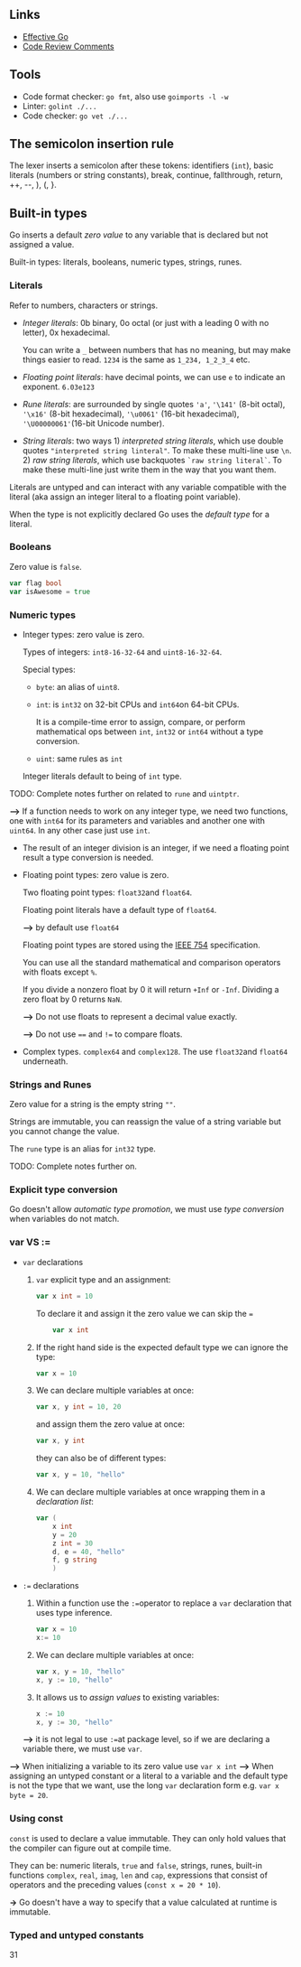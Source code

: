 
## Links

* [Effective Go](https://go.dev/doc/effective_go)
* [Code Review Comments](https://github.com/golang/go/wiki/CodeReviewComments)

## Tools

* Code format checker: ``go fmt``, also use ``goimports -l -w``
* Linter: ``golint ./...``
* Code checker: ``go vet ./...``

## The semicolon insertion rule

The lexer inserts a semicolon after these tokens: identifiers (``int``), basic
literals (numbers or string constants), break, continue, fallthrough, return,
++, --, ), (, }.

## Built-in types

Go inserts a default *zero value* to any variable that is declared but not
assigned a value.

Built-in types: literals, booleans, numeric types, strings, runes.

### Literals

Refer to numbers, characters or strings.

* *Integer literals*: 0b binary, 0o octal (or just with a leading 0 with no
  letter), 0x hexadecimal.
  
  You can write a ``_`` between numbers that has no meaning, but may make
  things easier to read. ``1234`` is the same as ``1_234, 1_2_3_4`` etc.

* *Floating point literals*: have decimal points, we can use ``e`` to indicate an
  exponent. ``6.03e123``

* *Rune literals*: are surrounded by single quotes ``'a'``, ``'\141'`` (8-bit
  octal), ``'\x16'`` (8-bit hexadecimal), ``'\u0061'`` (16-bit hexadecimal),
  ``'\U00000061'``(16-bit Unicode number).

* *String literals*: two ways 1) *interpreted string literals*, which use double
  quotes ``"interpreted string linteral"``. To make these multi-line use
  ``\n``. 2) *raw string literals*, which use backquotes `` `raw string literal`
  ``. To make these multi-line just write them in the way that you want them.


Literals are untyped and can interact with any variable compatible with the
literal (aka assign an integer literal to a floating point variable).

When the type is not explicitly declared Go uses the *default type* for a
literal.

### Booleans

Zero value is ``false``.

```go
var flag bool
var isAwesome = true
```

### Numeric types

* Integer types: zero value is zero.

  Types of integers: ``int8-16-32-64`` and ``uint8-16-32-64``.
  
  Special types:
  
  * ``byte``: an alias of ``uint8``. 
  * ``int``: is ``int32`` on 32-bit CPUs and ``int64``on 64-bit CPUs.
  
      It is a compile-time error to assign, compare, or perform mathematical ops
      between ``int``, ``int32`` or ``int64`` without a type conversion.
  * ``uint``: same rules as ``int``
  
  Integer literals default to being of ``int`` type.
  
 TODO: Complete notes further on related to ``rune`` and ``uintptr``.
  
  **-->** If a function needs to work on any integer type, we need two
  functions, one with ``int64`` for its parameters and variables and another
  one with ``uint64``. In any other case just use ``int``.
  
  * The result of an integer division is an integer, if we need a floating
  point result a type conversion is needed. 

* Floating point types: zero value is zero.

  Two floating point types: ``float32``and ``float64``.
  
  Floating point literals have a default type of ``float64``.
  
  **-->** by default use ``float64``
  
  Floating point types are stored using the [IEEE
  754](https://en.wikipedia.org/wiki/IEEE_754) specification.
  
  You can use all the standard mathematical and comparison operators with
  floats except ``%``.
  
  If you divide a nonzero float by 0 it will return ``+Inf`` or
  ``-Inf``. Dividing a zero float by 0 returns ``NaN``.
  
  **-->** Do not use floats to represent a decimal value exactly.
  
  **-->** Do not use ``==`` and ``!=`` to compare floats.

* Complex types. ``complex64`` and ``complex128``. The use ``float32``and
  ``float64`` underneath.

### Strings and Runes

Zero value for a string is the empty string ``""``.

Strings are immutable, you can reassign the value of a string variable but you
cannot change the value.

The ``rune`` type is an alias for ``int32`` type.

TODO: Complete notes further on.

### Explicit type conversion

Go doesn't allow *automatic type promotion*, we must use *type conversion* when
variables do not match.

### var VS :=

* ``var`` declarations

    1. ``var`` explicit type and an assignment:
    
        ```go
        var x int = 10
        ```
        To declare it and assign it the zero value we can skip the ``=``
        ```go
            var x int
        ```
        
    2. If the right hand side is the expected default type we can ignore the type:
    
        ```go
        var x = 10
        ```
    3. We can declare multiple variables at once:
       ```go
       var x, y int = 10, 20
       ```
       and assign them the zero value at once:
       ```go
       var x, y int
       ```
       they can also be of different types:
       ```go
       var x, y = 10, "hello"
       ```
    4. We can declare multiple variables at once wrapping them in a *declaration
    list*:
        ```go
        var (
            x int
            y = 20
            z int = 30
            d, e = 40, "hello"
            f, g string
            )
        ```
* ``:=`` declarations
    1. Within a function use the ``:=``operator to replace a ``var``
       declaration that uses type inference.
       ```go
       var x = 10
       x:= 10
       ```
    2. We can declare multiple variables at once:
       ```go
       var x, y = 10, "hello"
       x, y := 10, "hello"
       ```
    3. It allows us to *assign values* to existing variables:
       ```go
       x := 10
       x, y := 30, "hello"
       ```
    **-->** it is not legal to use ``:=``at package level, so if we are
       declaring a variable there, we must use ``var``.
   
**-->** When initializing a variable to its zero value use ``var x int``
**-->** When assigning an untyped constant or a literal to a variable and the
default type is not the type that we want, use the long ``var`` declaration
form e.g. ``var x byte = 20``.
     
### Using const

``const`` is used to declare a value immutable. They can only hold values that
the compiler can figure out at compile time.

They can be: numeric literals, ``true`` and ``false``, strings, runes, built-in
functions ``complex``, ``real``, ``imag``, ``len`` and ``cap``, expressions
that consist of operators and the preceding values (``const x = 20 * 10``).

**->** Go doesn't have a way to specify that a value calculated at runtime is
immutable.

### Typed and untyped constants

31
